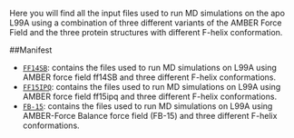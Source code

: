  Here you will find all the input files used to run MD simulations on the apo L99A using a combination of three different variants of the AMBER Force Field and the three protein structures with different F-helix conformation.

##Manifest

- [`FF14SB`](FF14SB): contains the files used to run MD simulations on L99A using AMBER force field ff14SB and three different F-helix conformations.
- [`FF15IPQ`](FF15IPQ): contains the files used to run MD simulations on L99A using AMBER force field ff15ipq and three different F-helix conformations.
- [`FB-15`](FB-15): contains the files used to run MD simulations on L99A using AMBER-Force Balance force field (FB-15) and three different F-helix conformations.
